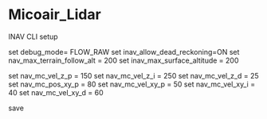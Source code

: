# Micoair_Lidar

INAV CLI setup

set debug_mode= FLOW_RAW 
set inav_allow_dead_reckoning=ON 
set nav_max_terrain_follow_alt = 200
set inav_max_surface_altitude = 200

set nav_mc_vel_z_p = 150
set nav_mc_vel_z_i = 250
set nav_mc_vel_z_d = 25 
set nav_mc_pos_xy_p = 80
set nav_mc_vel_xy_p = 50
set nav_mc_vel_xy_i = 40
set nav_mc_vel_xy_d = 60

save

